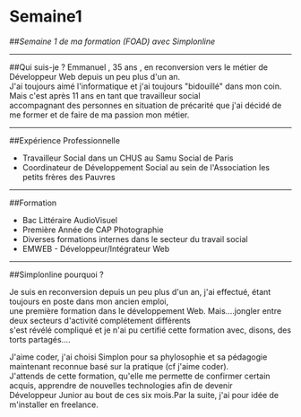 # Semaine1

##_Semaine 1 de ma formation (FOAD) avec Simplonline_

--------------------------------------------------------------------------------

##Qui suis-je ?
Emmanuel , 35 ans , en reconversion vers le métier de Développeur Web depuis 
un peu plus d'un an.<br>J'ai toujours aimé l'informatique et j'ai toujours
"bidouillé" dans mon coin. Mais c'est après 11 ans en tant que travailleur 
social <br>accompagnant des personnes en situation de précarité que j'ai décidé 
de me former et de faire de ma passion mon métier.

--------------------------------------------------------------------------------

##Expérience Professionnelle

   * Travailleur Social dans un CHUS au Samu Social de Paris
   * Coordinateur de Développement Social au sein de 
     l'Association les petits frères des Pauvres
   
--------------------------------------------------------------------------------

##Formation

   * Bac Littéraire AudioVisuel
   * Première Année de CAP Photographie
   * Diverses formations internes dans le secteur du travail social
   * EMWEB - Développeur/Intégrateur Web
--------------------------------------------------------------------------------

##Simplonline pourquoi ?

Je suis en reconversion depuis un peu plus d'un an, j'ai effectué, étant 
toujours en poste dans mon ancien emploi, <br>une première formation dans le 
développement Web. Mais....jongler entre deux secteurs d'activité complétement
différents <br>s'est révélé compliqué et je n'ai pu certifié
cette formation avec, disons, des torts partagés....

J'aime coder, j'ai choisi Simplon pour sa phylosophie et sa pédagogie maintenant 
reconnue basé sur la pratique  (cf j'aime coder).<br> J'attends de cette formation,
qu'elle me permette de confirmer certain acquis, apprendre de nouvelles technologies
afin de devenir<br> Développeur Junior au bout de ces six mois.Par la suite,
j'ai pour idée de m'installer en freelance.






